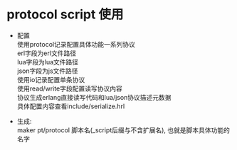 # protocol script 使用  

* 配置  
    使用protocol记录配置具体功能一系列协议  
    erl字段为erl文件路径  
    lua字段为lua文件路径  
    json字段为js文件路径  
    使用io记录配置单条协议  
    使用read/write字段配置读写协议内容  
    协议生成erlang直接读写代码和lua/json协议描述元数据  
    具体配置内容查看include/serialize.hrl  

* 生成:  
    maker pt/protocol 脚本名(_script后缀与不含扩展名), 也就是脚本具体功能的名字  
